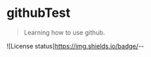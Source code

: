 # githubTest
> Learning how to use github.

![License status]https://img.shields.io/badge/<BUILD>-<BUILD2>-<GREEN>
